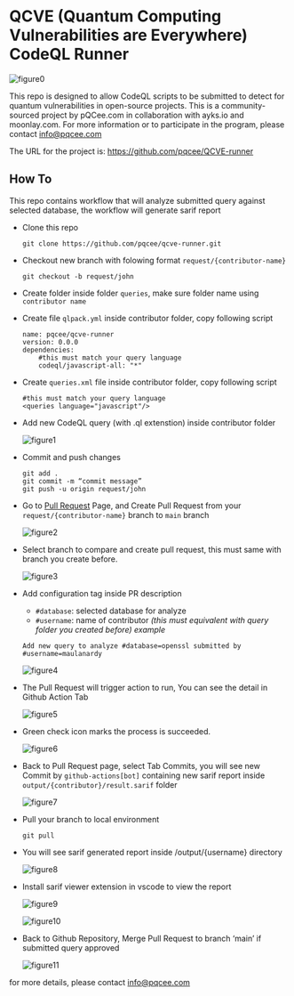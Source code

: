 # QCVE (Quantum Computing Vulnerabilities are Everywhere) CodeQL Runner

![figure0](./ref/images/qcve.png)

This repo is designed to allow CodeQL scripts to be submitted to detect for quantum vulnerabilities in open-source projects. This is a community-sourced project by pQCee.com in collaboration with ayks.io and moonlay.com. For more information or to participate in the program, please contact info@pqcee.com

The URL for the project is: https://github.com/pqcee/QCVE-runner 

## How To

This repo contains workflow that will analyze submitted query against selected database, the workflow will generate sarif report

- Clone this repo
    ```
    git clone https://github.com/pqcee/qcve-runner.git
    ```
- Checkout new branch with folowing format `request/{contributor-name}`
    ```
    git checkout -b request/john
    ```
- Create folder inside folder `queries`, make sure folder name using `contributor name`
- Create file `qlpack.yml` inside contributor folder, copy following script
    ```ql
    name: pqcee/qcve-runner
    version: 0.0.0
    dependencies:
        #this must match your query language
        codeql/javascript-all: "*"
    ```
 
- Create `queries.xml` file inside contributor folder, copy following script
    ```ql
    #this must match your query language
    <queries language="javascript"/>
    ```
- Add new CodeQL query (with .ql extenstion) inside contributor folder

    ![figure1](./ref/images/figure1.png)

- Commit and push changes
    ```
    git add .
    git commit -m “commit message”
    git push -u origin request/john
    ```
- Go to [Pull Request](https://github.com/pqcee/qcve-runner/pulls) Page, and Create Pull Request from your `request/{contributor-name}` branch to `main` branch

    ![figure2](./ref/images/figure2.png)
    
- Select branch to compare and create pull request, this must same with branch you create before.
    
    ![figure3](./ref/images/figure3.png)

- Add configuration tag inside PR description
    - `#database`: selected database for analyze
    - `#username`: name of contributor _(this must equivalent with query folder you created before)_
    _example_
    ```
    Add new query to analyze #database=openssl submitted by #username=maulanardy
    ``` 
    
    ![figure4](./ref/images/figure4.png)

- The Pull Request will trigger action to run, You can see the detail in Github Action Tab
    
    ![figure5](./ref/images/figure5.png)

- Green check icon marks the process is succeeded.
    
    ![figure6](./ref/images/figure6.png)

- Back to Pull Request page, select Tab Commits, you will see new Commit by `github-actions[bot]` containing new sarif report inside `output/{contributor}/result.sarif` folder 
    
    ![figure7](./ref/images/figure7.png)

- Pull your branch to local environment
    
    ```
    git pull
    ```

- You will see sarif generated report inside /output/{username} directory
    
    ![figure8](./ref/images/figure8.png)

- Install sarif viewer extension in vscode to view the report
    
    ![figure9](./ref/images/figure9.png)
    
    ![figure10](./ref/images/figure10.png)

- Back to Github Repository, Merge Pull Request to branch ‘main’ if submitted query approved
    
    ![figure11](./ref/images/figure11.png)

for more details, please contact info@pqcee.com
